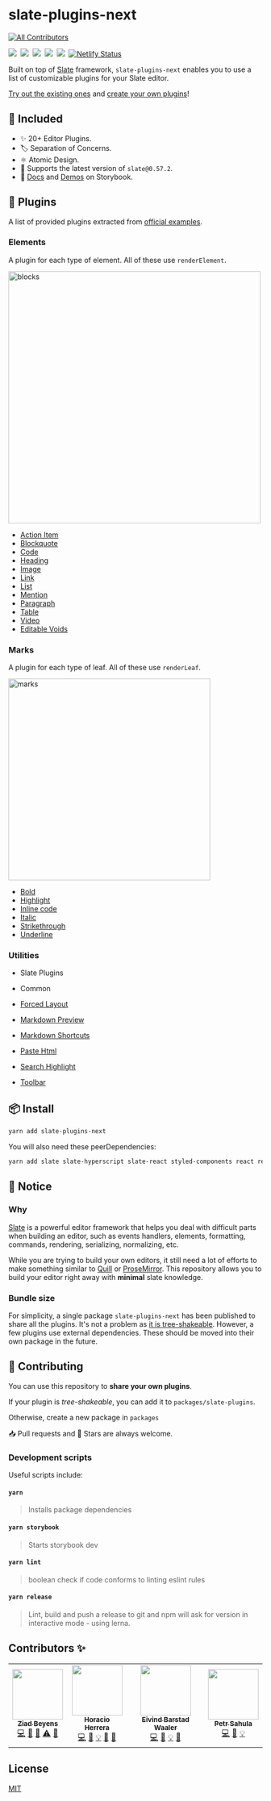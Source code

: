 # slate-plugins-next
<!-- ALL-CONTRIBUTORS-BADGE:START - Do not remove or modify this section -->
[![All Contributors](https://img.shields.io/badge/all_contributors-4-orange.svg?style=flat-square)](#contributors-)
<!-- ALL-CONTRIBUTORS-BADGE:END -->

[<img src="https://img.shields.io/npm/v/slate-plugins-next.svg" />](https://npm.im/slate-plugins-next)&nbsp;
[<img src="https://badgen.net/npm/dw/slate-plugins-next" />](https://npm.im/slate-plugins-next)&nbsp;
[<img src="https://badgen.net/bundlephobia/minzip/slate-plugins-next" />](https://bundlephobia.com/result?p=slate-plugins-next)&nbsp;
[<img src="https://badgen.now.sh/badge/license/MIT" />](https://github.com/zbeyens/slate-plugins-next/blob/master/LICENSE)&nbsp;
[<img src="https://slate-slack.herokuapp.com/badge.svg?logo=slack" />](https://app.slack.com/client/T1RFVK5FV/C013QHXSCG1)&nbsp;
[![Netlify Status](https://api.netlify.com/api/v1/badges/2cc9e07a-2339-48c4-a2b8-26adf0e5569d/deploy-status)](https://app.netlify.com/sites/slate-plugins-next/deploys)

Built on top of [Slate](https://github.com/ianstormtaylor/slate#documentation) framework, `slate-plugins-next` enables you to use a list of
customizable plugins for your Slate editor.

[Try out the existing ones](https://slate-plugins-next.netlify.com/?path=/story/plugins-playground--plugins) and [create your own plugins](https://slate-plugins-next.netlify.com/?path=/docs/docs-guide--page)!

## 🚀 Included

- ✨ 20+ Editor Plugins.
- 🏷️ Separation of Concerns.
- ⚛️ Atomic Design.
- 🎌 Supports the latest version of `slate@0.57.2`.
- 📖 [Docs](https://slate-plugins-next.netlify.com/?path=/docs/docs-getting-started--page) and [Demos](https://slate-plugins-next.netlify.com/?path=/story/plugins-playground--plugins) on Storybook.

## 🧩 Plugins

A list of provided plugins extracted from [official examples](https://www.slatejs.org/examples/richtext).

### Elements

A plugin for each type of element. All of these
use `renderElement`.

<img src="https://i.imgur.com/EFORuVT.png" alt="blocks" width="500"/>

- [Action Item](https://slate-plugins-next.netlify.com/?path=/docs/plugins-action-item--examp)
- [Blockquote](https://slate-plugins-next.netlify.com/?path=/docs/plugins-elements--block-plugins)
- [Code](https://slate-plugins-next.netlify.com/?path=/docs/plugins-elements--block-plugins)
- [Heading](https://slate-plugins-next.netlify.com/?path=/docs/plugins-elements--block-plugins)
- [Image](https://slate-plugins-next.netlify.com/?path=/docs/plugins-image--example)
- [Link](https://slate-plugins-next.netlify.com/?path=/docs/plugins-link--example)
- [List](https://slate-plugins-next.netlify.com/?path=/docs/plugins-elements--block-plugins)
- [Mention](https://slate-plugins-next.netlify.com/?path=/docs/plugins-mention--example)
- [Paragraph](https://slate-plugins-next.netlify.com/?path=/docs/plugins-elements--block-plugins)
- [Table](https://slate-plugins-next.netlify.com/?path=/docs/plugins-table--example)
- [Video](https://slate-plugins-next.netlify.com/?path=/docs/plugins-video--example)
- [Editable Voids](https://slate-plugins-next.netlify.com/?path=/story/basic-editable-voids--example)
 
### Marks

A plugin for each type of leaf. All of these
use `renderLeaf`.

<img src="https://i.imgur.com/AVTAUqJ.png" alt="marks" width="400"/>

- [Bold](https://slate-plugins-next.netlify.com/?path=/docs/plugins-marks--mark-plugins)
- [Highlight](https://slate-plugins-next.netlify.com/?path=/docs/plugins-search-highlight--example)
- [Inline code](https://slate-plugins-next.netlify.com/?path=/docs/plugins-marks--mark-plugins)
- [Italic](https://slate-plugins-next.netlify.com/?path=/docs/plugins-marks--mark-plugins)
- [Strikethrough](https://slate-plugins-next.netlify.com/?path=/docs/plugins-marks--mark-plugins)
- [Underline](https://slate-plugins-next.netlify.com/?path=/docs/plugins-marks--mark-plugins)

### Utilities

- Slate Plugins
- Common

- [Forced Layout](https://slate-plugins-next.netlify.com/?path=/docs/plugins-forced-layout--example)
- [Markdown Preview](https://slate-plugins-next.netlify.com/?path=/docs/plugins-markdown-preview--example)
- [Markdown Shortcuts](https://slate-plugins-next.netlify.com/?path=/docs/plugins-markdown-shortcuts--example)
- [Paste Html](https://slate-plugins-next.netlify.com/?path=/docs/plugins-paste-html--example)
- [Search Highlight](https://slate-plugins-next.netlify.com/?path=/docs/plugins-search-highlight--example)
- [Toolbar](https://slate-plugins-next.netlify.com/?path=/docs/basic-hovering-toolbar--example)

## 📦 Install

```bash
yarn add slate-plugins-next
```

You will also need these peerDependencies:

```bash
yarn add slate slate-hyperscript slate-react styled-components react react-dom
```

## 📝 Notice

### Why

[Slate](https://github.com/ianstormtaylor/slate) is a powerful editor framework that helps you deal with
difficult parts when building an editor, such as events handlers, elements, formatting, commands, rendering,
serializing, normalizing, etc.

While you are trying to build your own editors, it still need a lot of efforts to make something
similar to [Quill](https://quilljs.com/) or [ProseMirror](https://prosemirror.net/).
This repository allows you to build your editor right away with **minimal** slate knowledge.

### Bundle size

For simplicity, a single package `slate-plugins-next` has been published to share all the plugins.
It's not a problem as [it is tree-shakeable](https://bundlephobia.com/result?p=slate-plugins-next). However, a few plugins use external dependencies.
These should be moved into their own package in the future.

## 👏 Contributing

You can use this repository to **share your own plugins**.

If your plugin is _tree-shakeable_, you can add it to `packages/slate-plugins`.

Otherwise, create a new package in `packages`

📥 Pull requests and 🌟 Stars are always welcome.

### Development scripts

Useful scripts include:

#### `yarn`

> Installs package dependencies

#### `yarn storybook`

> Starts storybook dev

#### `yarn lint`

> boolean check if code conforms to linting eslint rules

#### `yarn release`

> Lint, build and push a release to git and npm will ask for version in interactive mode - using lerna.

## Contributors ✨

<!-- ALL-CONTRIBUTORS-LIST:START - Do not remove or modify this section -->
<!-- prettier-ignore-start -->
<!-- markdownlint-disable -->
<table>
  <tr>
    <td align="center"><a href="https://github.com/zbeyens"><img src="https://avatars3.githubusercontent.com/u/19695832?v=4" width="100px;" alt=""/><br /><sub><b>Ziad Beyens</b></sub></a><br /><a href="https://github.com/zbeyens/slate-plugins-next/commits?author=zbeyens" title="Code">💻</a> <a href="#maintenance-zbeyens" title="Maintenance">🚧</a> <a href="#plugin-zbeyens" title="Plugin/utility libraries">🔌</a> <a href="https://github.com/zbeyens/slate-plugins-next/commits?author=zbeyens" title="Tests">⚠️</a> <a href="https://github.com/zbeyens/slate-plugins-next/commits?author=zbeyens" title="Documentation">📖</a></td>
    <td align="center"><a href="http://horacioh.com"><img src="https://avatars3.githubusercontent.com/u/725120?v=4" width="100px;" alt=""/><br /><sub><b>Horacio Herrera</b></sub></a><br /><a href="https://github.com/zbeyens/slate-plugins-next/commits?author=horacioh" title="Code">💻</a> <a href="#plugin-horacioh" title="Plugin/utility libraries">🔌</a> <a href="#example-horacioh" title="Examples">💡</a> <a href="https://github.com/zbeyens/slate-plugins-next/issues?q=author%3Ahoracioh" title="Bug reports">🐛</a> <a href="#ideas-horacioh" title="Ideas, Planning, & Feedback">🤔</a></td>
    <td align="center"><a href="https://github.com/eivindw"><img src="https://avatars2.githubusercontent.com/u/67761?v=4" width="100px;" alt=""/><br /><sub><b>Eivind Barstad Waaler</b></sub></a><br /><a href="https://github.com/zbeyens/slate-plugins-next/commits?author=eivindw" title="Code">💻</a> <a href="#plugin-eivindw" title="Plugin/utility libraries">🔌</a> <a href="#example-eivindw" title="Examples">💡</a> <a href="https://github.com/zbeyens/slate-plugins-next/issues?q=author%3Aeivindw" title="Bug reports">🐛</a></td>
    <td align="center"><a href="https://spetex.dev"><img src="https://avatars3.githubusercontent.com/u/9515499?v=4" width="100px;" alt=""/><br /><sub><b>Petr Sahula</b></sub></a><br /><a href="https://github.com/zbeyens/slate-plugins-next/commits?author=spetex" title="Code">💻</a> <a href="#plugin-spetex" title="Plugin/utility libraries">🔌</a> <a href="#example-spetex" title="Examples">💡</a></td>
  </tr>
</table>

<!-- markdownlint-enable -->
<!-- prettier-ignore-end -->
<!-- ALL-CONTRIBUTORS-LIST:END -->

## License

[MIT](LICENSE)
